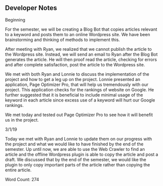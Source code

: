 ## Developer Notes


<!DOCTYPE html>
<html>
<body>
  
<p>Beginning  </p>
  
For the semester, we will be creating a Blog Bot that copies articles relevant to a keyword and posts them to an online Wordpress site. We have been brainstorming and thinking of methods to implement this. 
  
  
After meeting with Ryan, we realized that we cannot publish the article to the Wordpress site. Instead, we will send an email to Ryan after the Blog Bot generates the article. He will then proof read the article, checking for errors and after complete satisfaction, post the article to the Wordpress site. 
  
  
We met with both Ryan and Lonnie to discuss the implementation of the project and how to get a leg up on the project. Lonnie presented an application, Page Optimizer Pro, that will help us tremendously with our project. This application checks for the rankings of website on Google. He further suggested that it is beneficial to include minimal usage of the keyword in each article since excess use of a keyword will hurt our Google rankings. 
  
We met today and tested out Page Optimizer Pro to see how it will benefit us in the project.
 
3/1/19<p>
Today we met with Ryan and Lonnie to update them on our progress with the project and what we would like to have finished by the end of the semester. Up until now, we are able to use the Web Crawler to find an article and the offline Wordpress plugin is able to copy the article and post a draft. We discussed that by the end of the semester, we would like the plugin to only copy important parts of the article rather than copying the entire article. 
 
 
 
Word Count: 274
</body>
</html>
